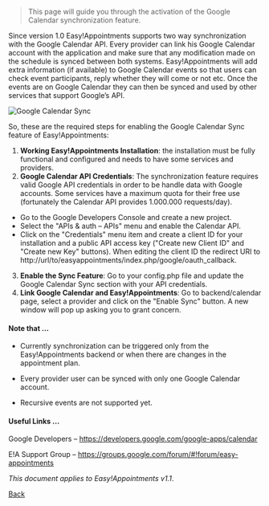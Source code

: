 > This page will guide you through the activation of the Google Calendar synchronization feature.

Since version 1.0 Easy!Appointments supports two way synchronization with the Google Calendar API. Every provider can link his Google Calendar account with the application and make sure that any modification made on the schedule is synced between both systems. Easy!Appointments will add extra information (if available) to Google Calendar events so that users can check event participants, reply whether they will come or not etc. Once the events are on Google Calendar they can then be synced and used by other services that support Google’s API. 

![Google Calendar Sync](https://db.tt/BAEaz2mi)

So, these are the required steps for enabling the Google Calendar Sync feature of Easy!Appointments:

1. **Working Easy!Appointments Installation**: the installation must be fully functional and configured and needs to have some services and providers.
2. **Google Calendar API Credentials**: The synchronization feature requires valid Google API credentials in order to be handle data with Google accounts. Some services have a maximum quota for their free use (fortunately the Calendar API provides 1.000.000 requests/day).
  - Go to the Google Developers Console and create a new project.
  - Select the "APIs & auth – APIs" menu and enable the Calendar API.
  - Click on the "Credentials" menu item and create a client ID for your installation and a public API access key ("Create new Client ID" and "Create new Key" buttons). When editing the client ID the redirect URI to http://url/to/easyappointments/index.php/google/oauth_callback.
3. **Enable the Sync Feature**: Go to your config.php file and update the Google Calendar Sync section with your API credentials.
4. **Link Google Calendar and Easy!Appointments**: Go to backend/calendar page, select a provider and click on the "Enable Sync" button. A new window will pop up asking you to grant concern.
 

#### Note that ...

* Currently synchronization can be triggered only from the Easy!Appointments backend or when there are changes in the appointment plan.

* Every provider user can be synced with only one Google Calendar account.

* Recursive events are not supported yet.

 

#### Useful Links ...

Google Developers – https://developers.google.com/google-apps/calendar

E!A Support Group – https://groups.google.com/forum/#!forum/easy-appointments

*This document applies to Easy!Appointments v1.1*.

[Back](readme.md)